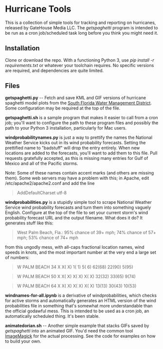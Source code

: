 # Hurricane Tools

This is a collection of simple tools for tracking and reporting on 
hurricanes, released by GateHouse Media LLC. The *getspaghetti* 
program is intended to be run as a cron job/scheduled task long before 
you think you might need it.

## Installation

Clone or download the repo. With a functioning Python 3, use *pip 
install -r requirements.txt* or whatever your toolchain requires. No 
specific versions are required, and dependencies are quite limited.

## Files

**getspaghetti.py** -- Fetch and save KML and GIF versions of hurricane 
spaghetti model plots from the [South Florida Water Management 
District](https://apps.sfwmd.gov/sfwmd/common/images/weather/plots.html). 
Some configuration may be required at the top of the file. 

**getspaghetti.sh** is a sample program that makes it easier to call 
from a cron job; you'll want to configure the path to these program 
files and possibly the path to your Python 3 installation, particularly 
for Mac users.

**windprobabilitynames.py** is just a way to prettify the 
names the National Weather Service kicks out in its wind probability 
forecasts. Setting the prettified name to "badstuff" will drop the entry 
entirely. When new locations are added to the forecasts, you'll want to 
add them to this file. Pull requests gratefully accepted, as this is 
missing many entries for Gulf of Mexico and all of the Pacific storms. 

Note: Some of these names contain accent marks (and others are missing them).
Some web servers may have a problem with this; in Apache, edit /etc/apache2/apache2.conf and add the line

> AddDefaultCharset utf-8


**windprobabilities.py** is a stupidly simple tool to scrape National 
Weather Service wind probability forecasts and turn them into something 
vaguely English. Configure at the top of the file to set your current 
storm's wind probability forecast URL and the output filename. What does 
it do? It generates stuff like this:

> West Palm Beach, Fla.: 95% chance of 39+ mph; 74% chance of 57+ mph; 53% chance of 74+ mph

from this ungodly mess, with all-caps fractional location names, wind 
speeds in knots, and the most important number at the very end a large 
set of numbers:

> W PALM BEACH 34 X X( X) 1( 1) 5( 6) 62(68) 22(90) 5(95)

> W PALM BEACH 50 X X( X) X( X) X( X) 32(32) 33(65) 9(74)

> W PALM BEACH 64 X X( X) X( X) X( X) 13(13) 30(43) 10(53)


**windnames-for-all.ipynb** is a derivative of windprobabilities, which checks for active storms 
and automatically generates an HTML version of the wind probabilities file in something that's 
somewhat more understandable than the official godawful mess. This is intended to be used as a 
cron job, an automatically scheduled thing. It's been stable.


**animatedorian.sh** -- Another simple example that stacks GIFs saved by *getspaghetti* into an animated GIF. You'd need the common tool [ImageMagick](https://imagemagick.org/) for the actual processing. See the code for examples on how to build your own.
